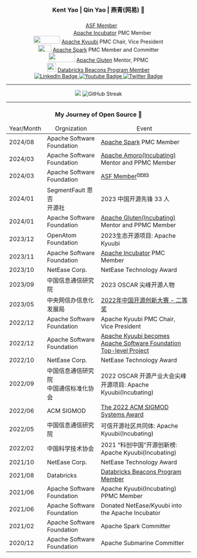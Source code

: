 <h3 align="center">Kent Yao | Qin Yao | 燕青(网易) 👋 </h3>
<div align="center">
  <div>
    <div><img src="https://www.apache.org/foundation/press/kit/feather.svg" width="12" height="21" /> <a href='https://www.apache.org/foundation/members'>ASF Member</a></div>
    <div><img src="https://apache.org/logos/res/incubator/incubator_highres.png" width="72" height="16.76" /> <a href='https://incubator.apache.org/'>Apache Incubator</a> PMC Member</div>
    <div><img src="https://apache.org/logos/res/kyuubi/kyuubi-1_highres.png" width="72" height="21.18" /> <a href='https://github.com/apache/kyuubi'>Apache Kyuubi</a> PMC Chair, Vice President</div>
    <div><img src="https://apache.org/logos/res/spark/spark_highres.png" width="36" height="18.72" /> <a href='https://github.com/apache/spark'>Apache Spark</a> PMC Member and Committer</div>
    <div><img src="https://apache.org/logos/res/gluten/gluten_highres.png" width="72" height="24.86" /> <a href='https://github.com/apache/incubator-gluten'>Apache Gluten</a> Mentor, PPMC</div>
    <div><img src="https://asset.brandfetch.io/idSUrLOWbH/idQeSz8UHv.svg" width="24" height="24" /> <a href="https://databricks.com/discover/beacons/kent-yao">Databricks Beacons Program Member</a></div>
  </div>
</div>

<div id="badges" align="center">
  <a href="https://www.linkedin.com/in/kent-yao/">
    <img src="https://img.shields.io/badge/LinkedIn-blue?style=for-the-badge&logo=linkedin&logoColor=white" alt="LinkedIn Badge"/>
  </a>
  <a href="https://www.youtube.com/channel/UCJB4x5YuERIWS4U0i82A4XQ">
    <img src="https://img.shields.io/badge/YouTube-resubmarined?style=for-the-badge&logo=youtube&logoColor=white" alt="Youtube Badge"/>
  </a>
  <a href="https://twitter.com/kent_zju">
    <img src="https://img.shields.io/badge/Twitter-blue?style=for-the-badge&logo=twitter&logoColor=white" alt="Twitter Badge"/>
  </a>
</div>

---

<div id="github_stats" align="center">
  <div>
    <a><img src="http://github-profile-summary-cards.vercel.app/api/cards/profile-details?username=yaooqinn&theme=github" /></a>
    <a><img src="https://streak-stats.demolab.com?user=yaooqinn&theme=github-light&mode=weekly" alt="GitHub Streak" /></a>
  </div>
</div>

---

<h3 align="center">My Journey of Open Source  👋</h3>

<table align="center">
  <thead>
    <tr align="center">
      <td>Year/Month</td>
      <td>Orgnization</td>
      <td>Event</td>
    </tr>
  </thead>
  <tboday>
    <tr>
      <td>2024/08</td>
      <td>Apache Software Foundation</td>
      <td><a href='https://spark.apache.org/'>Apache Spark</a> PMC Member</td>
    </tr>
    <tr>
      <td>2024/03</td>
      <td>Apache Software Foundation</td>
      <td><a href='https://amoro.apache.org/'>Apache Amoro(Incubating)</a> Mentor and PPMC Member</td>
    </tr>
    <tr>
      <td>2024/03</td>
      <td>Apache Software Foundation</td>
      <td><a href='https://www.apache.org/foundation/members'>ASF Member</a><sup><a  href='https://news.apache.org/foundation/entry/apache-software-foundation-welcomes-59-new-members'>news</a></sup></td>
    </tr>
    <tr>
      <td>2024/01</td>
      <td>SegmentFault 思否</br>开源社</td>
      <td>2023 中国开源先锋 33 人</td>
    </tr>
    <tr>
      <td>2024/01</td>
      <td>Apache Software Foundation</td>
      <td><a href='https://gluten.apache.org/'>Apache Gluten(Incubating)</a> Mentor and PPMC Member</td>
    </tr>
    <tr>
      <td>2023/12</td>
      <td>OpenAtom Foundation</td>
      <td>2023生态开源项目: Apache Kyuubi</td>
    </tr>
    <tr>
      <td>2023/11</td>
      <td>Apache Software Foundation</td>
      <td><a href='https://incubator.apache.org/'>Apache Incubator</a> PMC Member</td>
    </tr>
    <tr>
      <td>2023/10</td>
      <td>NetEase Corp.</td>
      <td>NetEase Technology Award</td>
    </tr>
    <tr>
      <td>2023/09</td>
      <td>中国信息通信研究院</td>
      <td>2023 OSCAR 尖峰开源人物</td>
    </tr>
    <tr>
      <td>2023/05</td>
      <td>中央网信办信息化发展局</td>
      <td><a href='http://bjos.oschina.net/juesaihuojiaingddanzhengshif-n121.html'>2022年中国开源创新大赛 - 二等奖</a></td>
    </tr>
    <tr>
      <td>2022/12</td>
      <td>Apache Software Foundation</td>
      <td>Apache Kyuubi PMC Chair, Vice President</td>
    </tr>
    <tr>
      <td>2022/12</td>
      <td>Apache Software Foundation</td>
      <td><a href='https://news.apache.org/foundation/entry/apache-kyuubi-becomes-top-level-project'>Apache Kyuubi becomes Apache Software Foundation Top-level Project</a></td>
    </tr>
    <tr>
      <td>2022/10</td>
      <td>NetEase Corp.</td>
      <td>NetEase Technology Award</td>
    </tr>
    <tr>
      <td>2022/09</td>
      <td>中国信息通信研究院</br>中国通信标准化协会</td>
      <td>2022 OSCAR 开源产业大会尖峰开源项目: Apache Kyuubi(Incubating)</td>
    </tr>
    <tr>
      <td>2022/06</td>
      <td>ACM SIGMOD</td>
      <td><a href='https://sigmod.org/2022-sigmod-systems-award/'>The 2022 ACM SIGMOD Systems Award</a></td>
    </tr>
    <tr>
      <td>2022/05</td>
      <td>中国信息通信研究院</td>
      <td>可信开源社区共同体: Apache Kyuubi(Incubating)</td>
    </tr>
    <tr>
      <td>2022/02</td>
      <td>中国科学技术协会</td>
      <td>2021 “科创中国”开源创新榜: Apache Kyuubi(Incubating)</td>
    </tr>
    <tr>
      <td>2021/10</td>
      <td>NetEase Corp.</td>
      <td>NetEase Technology Award</td>
    </tr>
    <tr>
      <td>2021/08</td>
      <td>Databricks</td>
      <td><a href='https://www.databricks.com/discover/beacons'>Databricks Beacons Program Member</a></td>
    </tr>
    <tr>
      <td>2021/06</td>
      <td>Apache Software Foundation</td>
      <td>Apache Kyuubi(Incubating) PPMC Member</td>
    </tr>
    <tr>
      <td>2021/06</td>
      <td>Apache Software Foundation</td>
      <td>Donated NetEase/Kyuubi into the Apache Incubator</td>
    </tr>
    <tr>
      <td>2021/02</td>
      <td>Apache Software Foundation</td>
      <td>Apache Spark Committer</td>
    </tr>
    <tr>
      <td>2020/12</td>
      <td>Apache Software Foundation</td>
      <td>Apache Submarine Committer</td>
    </tr>
  </tboday>
</table>

